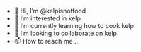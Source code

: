 - 👋 Hi, I’m @kelpisnotfood
- 👀 I’m interested in kelp
- 🌱 I’m currently learning how to cook kelp
- 💞️ I’m looking to collaborate on kelp
- 📫 How to reach me ...

<!---
kelpisnotfood/kelpisnotfood is a ✨ special ✨ repository because its `README.md` (this file) appears on your GitHub profile.
You can click the Preview link to take a look at your changes.
--->
